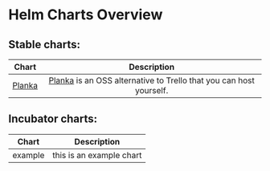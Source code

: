 # Helm Charts Overview

## Stable charts:

|                Chart                |                                                Description                                                 |
| :---------------------------------: | :--------------------------------------------------------------------------------------------------------: |
| [Planka](stable/planka-helm-chart/) | [Planka](https://github.com/plankanban/planka) is an OSS alternative to Trello that you can host yourself. |

## Incubator charts:

|  Chart  |       Description        |
| :-----: | :----------------------: |
| example | this is an example chart |